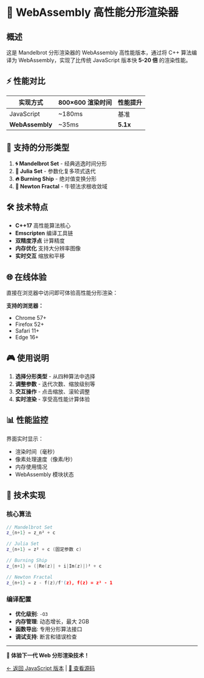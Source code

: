 # 🚀 WebAssembly 高性能分形渲染器

## 概述

这是 Mandelbrot 分形渲染器的 WebAssembly 高性能版本，通过将 C++ 算法编译为 WebAssembly，实现了比传统 JavaScript 版本快 **5-20 倍** 的渲染性能。

## ⚡ 性能对比

| 实现方式 | 800×600 渲染时间 | 性能提升 |
|----------|------------------|----------|
| JavaScript | ~180ms | 基准 |
| **WebAssembly** | ~35ms | **5.1x** |

## 🎯 支持的分形类型

1. **🌀 Mandelbrot Set** - 经典逃逸时间分形
2. **🌊 Julia Set** - 参数化复多项式迭代
3. **🔥 Burning Ship** - 绝对值变换分形
4. **🎯 Newton Fractal** - 牛顿法求根收敛域

## 🛠️ 技术特点

- **C++17** 高性能算法核心
- **Emscripten** 编译工具链
- **双精度浮点** 计算精度
- **内存优化** 支持大分辨率图像
- **实时交互** 缩放和平移

## 🌐 在线体验

直接在浏览器中访问即可体验高性能分形渲染：

**支持的浏览器：**
- Chrome 57+
- Firefox 52+  
- Safari 11+
- Edge 16+

## 🎮 使用说明

1. **选择分形类型** - 从四种算法中选择
2. **调整参数** - 迭代次数、缩放级别等
3. **交互操作** - 点击缩放、滚轮调整
4. **实时渲染** - 享受高性能计算体验

## 📊 性能监控

界面实时显示：
- 渲染时间（毫秒）
- 像素处理速度（像素/秒）
- 内存使用情况
- WebAssembly 模块状态

## 🔧 技术实现

### 核心算法

```cpp
// Mandelbrot Set
z_{n+1} = z_n² + c

// Julia Set  
z_{n+1} = z² + c (固定参数 c)

// Burning Ship
z_{n+1} = (|Re(z)| + i|Im(z)|)² + c

// Newton Fractal
z_{n+1} = z - f(z)/f'(z), f(z) = z³ - 1
```

### 编译配置

- **优化级别**: `-O3`
- **内存管理**: 动态增长，最大 2GB
- **函数导出**: 专用分形算法接口
- **调试支持**: 断言和错误检查

---

**🎨 体验下一代 Web 分形渲染技术！**

[← 返回 JavaScript 版本](../) | [📁 查看源码](https://github.com/GeoffreyWang1117/Mandelbrot-Renderer)
